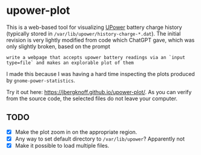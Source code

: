 # upower-plot

This is a web-based tool for visualizing [UPower](https://upower.freedesktop.org/) battery charge history (typically stored in `/var/lib/upower/history-charge-*.dat`). The initial revision is very lightly modified from code which ChatGPT gave, which was only slightly broken, based on the prompt

```
write a webpage that accepts upower battery readings via an `input type=file` and makes an explorable plot of them
```

I made this because I was having a hard time inspecting the plots produced by `gnome-power-statistics`.

Try it out here: https://jbergknoff.github.io/upower-plot/. As you can verify from the source code, the selected files do not leave your computer.

## TODO

* [x] Make the plot zoom in on the appropriate region.
* [x] Any way to set default directory to `/var/lib/upower`? Apparently not
* [x] Make it possible to load multiple files.
